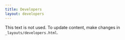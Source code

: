 ```yaml
---
title: Developers
layout: developers
---
```


This text is not used. To update content, make changes in `_layouts/developers.html`.
